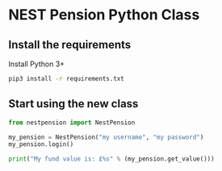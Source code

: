 # NEST Pension Python Class

## Install the requirements

Install Python 3+

```bash
pip3 install -r requirements.txt
```

## Start using the new class

```python
from nestpension import NestPension

my_pension = NestPension("my username", "my password")
my_pension.login()

print("My fund value is: £%s" % (my_pension.get_value()))
```
